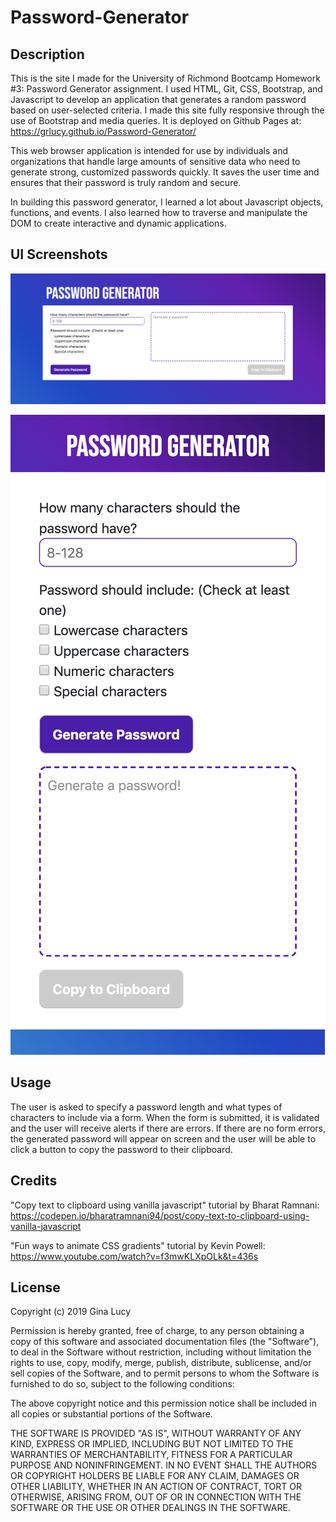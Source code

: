 # Password-Generator

## Description

This is the site I made for the University of Richmond Bootcamp Homework #3: Password Generator assignment. I used HTML, Git, CSS, Bootstrap, and Javascript to develop an application that generates a random password based on user-selected criteria. I made this site fully responsive through the use of Bootstrap and media queries. It is deployed on Github Pages at: https://grlucy.github.io/Password-Generator/

This web browser application is intended for use by individuals and organizations that handle large amounts of sensitive data who need to generate strong, customized passwords quickly. It saves the user time and ensures that their password is truly random and secure.

In building this password generator, I learned a lot about Javascript objects, functions, and events. I also learned how to traverse and manipulate the DOM to create interactive and dynamic applications.

## UI Screenshots

![Large Screen](/assets/screenshots/LargeScreen.png)

![Small Screen](/assets/screenshots/SmallScreen.png)

## Usage

The user is asked to specify a password length and what types of characters to include via a form. When the form is submitted, it is validated and the user will receive alerts if there are errors. If there are no form errors, the generated password will appear on screen and the user will be able to click a button to copy the password to their clipboard.

## Credits

"Copy text to clipboard using vanilla javascript" tutorial by Bharat Ramnani:
https://codepen.io/bharatramnani94/post/copy-text-to-clipboard-using-vanilla-javascript

"Fun ways to animate CSS gradients" tutorial by Kevin Powell:
https://www.youtube.com/watch?v=f3mwKLXpOLk&t=436s

## License

Copyright (c) 2019 Gina Lucy

Permission is hereby granted, free of charge, to any person obtaining a copy of this software and associated documentation files (the "Software"), to deal in the Software without restriction, including without limitation the rights to use, copy, modify, merge, publish, distribute, sublicense, and/or sell copies of the Software, and to permit persons to whom the Software is furnished to do so, subject to the following conditions:

The above copyright notice and this permission notice shall be included in all copies or substantial portions of the Software.

THE SOFTWARE IS PROVIDED "AS IS", WITHOUT WARRANTY OF ANY KIND, EXPRESS OR IMPLIED, INCLUDING BUT NOT LIMITED TO THE WARRANTIES OF MERCHANTABILITY, FITNESS FOR A PARTICULAR PURPOSE AND NONINFRINGEMENT. IN NO EVENT SHALL THE AUTHORS OR COPYRIGHT HOLDERS BE LIABLE FOR ANY CLAIM, DAMAGES OR OTHER LIABILITY, WHETHER IN AN ACTION OF CONTRACT, TORT OR OTHERWISE, ARISING FROM, OUT OF OR IN CONNECTION WITH THE SOFTWARE OR THE USE OR OTHER DEALINGS IN THE SOFTWARE.
